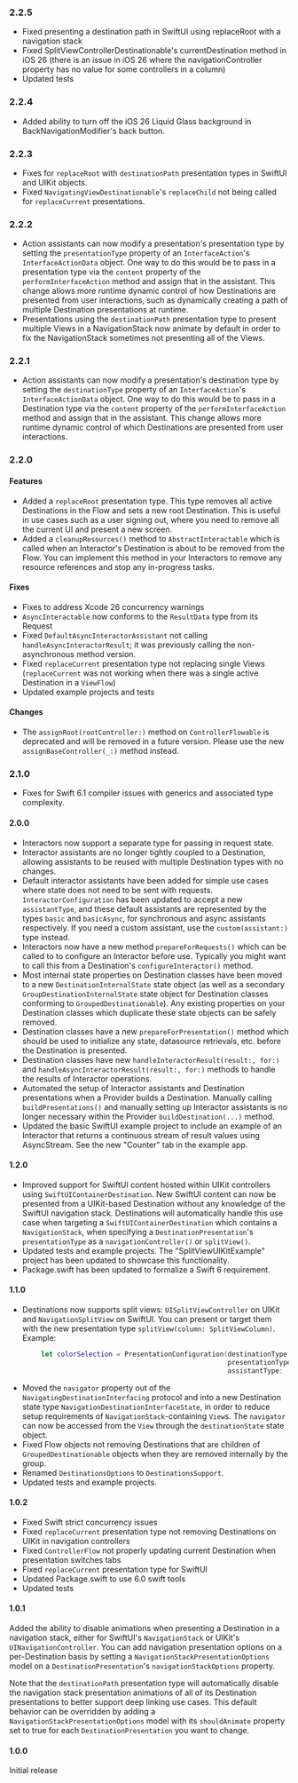 ### 2.2.5
* Fixed presenting a destination path in SwiftUI using replaceRoot with a navigation stack
* Fixed SplitViewControllerDestinationable's currentDestination method in iOS 26 (there is an issue in iOS 26 where the navigationController property has no value for some controllers in a column)
* Updated tests

### 2.2.4
* Added ability to turn off the iOS 26 Liquid Glass background in BackNavigationModifier's back button.

### 2.2.3
* Fixes for `replaceRoot` with `destinationPath` presentation types in SwiftUI and UIKit objects.
* Fixed `NavigatingViewDestinationable`'s `replaceChild` not being called for `replaceCurrent` presentations.

### 2.2.2
* Action assistants can now modify a presentation's presentation type by setting the `presentationType` property of an `InterfaceAction`'s `InterfaceActionData` object. One way to do this would be to pass in a presentation type via the `content` property of the `performInterfaceAction` method and assign that in the assistant. This change allows more runtime dynamic control of how Destinations are presented from user interactions, such as dynamically creating a path of multiple Destination presentations at runtime.
* Presentations using the `destinationPath` presentation type to present multiple Views in a NavigationStack now animate by default in order to fix the NavigationStack sometimes not presenting all of the Views.

### 2.2.1
* Action assistants can now modify a presentation's destination type by setting the `destinationType` property of an `InterfaceAction`'s `InterfaceActionData` object. One way to do this would be to pass in a Destination type via the `content` property of the `performInterfaceAction` method and assign that in the assistant. This change allows more runtime dynamic control of which Destinations are presented from user interactions.

### 2.2.0
#### Features
* Added a `replaceRoot` presentation type. This type removes all active Destinations in the Flow and sets a new root Destination. This is useful in use cases such as a user signing out, where you need to remove all the current UI and present a new screen.
* Added a `cleanupResources()` method to `AbstractInteractable` which is called when an Interactor's Destination is about to be removed from the Flow. You can implement this method in your Interactors to remove any resource references and stop any in-progress tasks.
#### Fixes
* Fixes to address Xcode 26 concurrency warnings
* `AsyncInteractable` now conforms to the `ResultData` type from its Request
* Fixed `DefaultAsyncInteractorAssistant` not calling `handleAsyncInteractorResult`; it was previously calling the non-asynchronous method version.
* Fixed `replaceCurrent` presentation type not replacing single Views (`replaceCurrent` was not working when there was a single active Destination in a `ViewFlow`)
* Updated example projects and tests
#### Changes
* The `assignRoot(rootController:)` method on `ControllerFlowable` is deprecated and will be removed in a future version. Please use the new `assignBaseController(_:)` method instead.

### 2.1.0
* Fixes for Swift 6.1 compiler issues with generics and associated type complexity.

#### 2.0.0
* Interactors now support a separate type for passing in request state.
* Interactor assistants are no longer tightly coupled to a Destination, allowing assistants to be reused with multiple Destination types with no changes.
* Default interactor assistants have been added for simple use cases where state does not need to be sent with requests. `InteractorConfiguration` has been updated to accept a new `assistantType`, and these default assistants are represented by the types `basic` and `basicAsync`, for synchronous and async assistants respectively. If you need a custom assistant, use the `custom(assistant:)` type instead.
* Interactors now have a new method `prepareForRequests()` which can be called to to configure an Interactor before use. Typically you might want to call this from a Destination's `configureInteractor()` method.
* Most internal state properties on Destination classes have been moved to a new `DestinationInternalState` state object (as well as a secondary `GroupDestinationInternalState` state object for Destination classes conforming to `GroupedDestinationable`). Any existing properties on your Destination classes which duplicate these state objects can be safely removed.
* Destination classes have a new `prepareForPresentation()` method which should be used to initialize any state, datasource retrievals, etc. before the Destination is presented.
* Destination classes have new `handleInteractorResult(result:, for:)` and `handleAsyncInteractorResult(result:, for:)` methods to handle the results of Interactor operations.
* Automated the setup of Interactor assistants and Destination presentations when a Provider builds a Destination. Manually calling `buildPresentations()` and manually setting up Interactor assistants is no longer necessary within the Provider `buildDestination(...)` method.
* Updated the basic SwiftUI example project to include an example of an Interactor that returns a continuous stream of result values using AsyncStream. See the new "Counter" tab in the example app.

#### 1.2.0
* Improved support for SwiftUI content hosted within UIKit controllers using `SwiftUIContainerDestination`. New SwiftUI content can now be presented from a UIKit-based Destination without any knowledge of the SwiftUI navigation stack. Destinations will automatically handle this use case when targeting a `SwiftUIContainerDestination` which contains a `NavigationStack`, when specifying a `DestinationPresentation`'s `presentationType` as a `navigationController()` or `splitView()`.
* Updated tests and example projects. The "SplitViewUIKitExample" project has been updated to showcase this functionality.
* Package.swift has been updated to formalize a Swift 6 requirement.

#### 1.1.0
* Destinations now supports split views: `UISplitViewController` on UIKit and `NavigationSplitView` on SwiftUI. You can present or target them with the new presentation type `splitView(column: SplitViewColumn)`.
Example:
```swift
        let colorSelection = PresentationConfiguration(destinationType: .colorDetail,
                                                       presentationType: .splitView(column: SplitViewColumn(uiKit: .secondary)),
                                                       assistantType: .custom(ChooseColorFromListActionAssistant()))
```
* Moved the `navigator` property out of the `NavigatingDestinationInterfacing` protocol and into a new Destination state type `NavigationDestinationInterfaceState`, in order to reduce setup requirements of `NavigationStack`-containing `View`s. The `navigator` can now be accessed from the `View` through the `destinationState` state object.
* Fixed Flow objects not removing Destinations that are children of `GroupedDestinationable` objects when they are removed internally by the group.
* Renamed `DestinationsOptions` to `DestinationsSupport`.
* Updated tests and example projects.

#### 1.0.2
* Fixed Swift strict concurrency issues
* Fixed `replaceCurrent` presentation type not removing Destinations on UIKit in navigation controllers
* Fixed `ControllerFlow` not properly updating current Destination when presentation switches tabs
* Fixed `replaceCurrent` presentation type for SwiftUI
* Updated Package.swift to use 6.0 swift tools
* Updated tests

#### 1.0.1
Added the ability to disable animations when presenting a Destination in a navigation stack, either for SwiftUI's `NavigationStack` or UIKit's `UINavigationController`. You can add navigation presentation options on a per-Destination basis by setting a `NavigationStackPresentationOptions` model on a `DestinationPresentation`'s `navigationStackOptions` property. 

Note that the `destinationPath` presentation type will automatically disable the navigation stack presentation animations of all of its Destination presentations to better support deep linking use cases. This default behavior can be overridden by adding a `NavigationStackPresentationOptions` model with its `shouldAnimate` property set to true for each `DestinationPresentation` you want to change.

#### 1.0.0
Initial release

